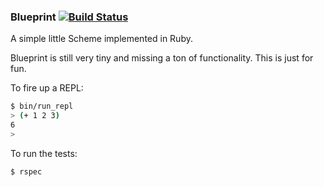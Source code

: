 ### Blueprint [![Build Status](https://secure.travis-ci.org/hrs/blueprint.png?branch=master&.png)](http://travis-ci.org/hrs/blueprint)

A simple little Scheme implemented in Ruby.

Blueprint is still very tiny and missing a ton of functionality. This
is just for fun.

To fire up a REPL:

```sh
$ bin/run_repl
> (+ 1 2 3)
6
>
```

To run the tests:

```sh
$ rspec
```

